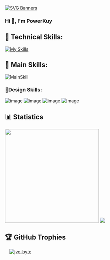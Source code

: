 [![SVG Banners](https://svg-banners.vercel.app/api?type=glitch&text1=PowerKuy&width=800&height=200)](https://github.com/Akshay090/svg-banners)
 <h3>Hi 👋, I'm PowerKuy </h3>

## 🥇 Technical Skills:
[![My Skills](https://skillicons.dev/icons?i=cpp,c,cs,java,kotlin,dart,python,javascript,typescript,lua,html,css,bun,flutter,nextjs,nodejs,laravel,php)](https://skillicons.dev)

## 🥇 Main Skills:
![MainSkill](https://skillicons.dev/icons?i=cpp,java)
### 🌟Design Skills:
![image](https://img.shields.io/badge/Figma-F24E1E?style=for-the-badge&logo=figma&logoColor=white)
![image](https://img.shields.io/badge/Adobe%20Photoshop-31A8FF?style=for-the-badge&logo=Adobe%20Photoshop&logoColor=black)
![image](https://img.shields.io/badge/Adobe%20Illustrator-FF9A00?style=for-the-badge&logo=adobe%20illustrator&logoColor=white)
![image](https://img.shields.io/badge/Adobe%20after%20affects-CF96FD?style=for-the-badge&logo=Adobe%20after%20effects&logoColor=393665)

## 📊 Statistics  
<img src="http://github-profile-summary-cards.vercel.app/api/cards/profile-details?username=PowerKuy&theme=github_dark" style="height: 300px"/>
<img src="https://user-images.githubusercontent.com/73097560/115834477-dbab4500-a447-11eb-908a-139a6edaec5c.gif">

## 🏆 GitHub Trophies
<!-- MY GITHUB PROFILE TROPHIES -->
<p align="left" style="vertical-align:top; margin:4px;">
    <a href="https://github.com/ryo-ma/github-profile-trophy" style="margin: 10px;">
        <img src="https://github-profile-trophy.vercel.app/?username=PowerKuy&margin-w=15&margin-h=15&theme=onestar&column=9&title_color=ffd700&text_color=ffd700&bg_color=000000" alt="jvc-byte" />
    </a> 
</p>
